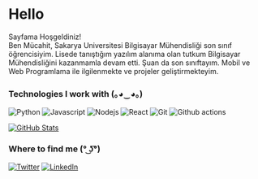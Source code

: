 <h1>Hello</h1>

<p>Sayfama Hoşgeldiniz! </br> Ben Mücahit, Sakarya Universitesi Bilgisayar Mühendisliği son sınıf öğrencisiyim. Lisede tanıştığım yazılım alanıma olan tutkum Bilgisayar Mühendisliğini kazanmamla devam etti. Şuan da son sınıftayım. Mobil ve Web Programlama ile ilgilenmekte ve projeler geliştirmekteyim. </p>
<h3>Technologies I work with (｡◕‿◕｡)</h3>
<p>
  <img alt="Python" src="https://img.shields.io/badge/-Python-ffc34c?style=flat-square&logo=python&logoColor=3776AA" />
  <img alt="Javascript" src="https://img.shields.io/badge/-Javascript-000000?style=flat-square&logo=javascript&logoColor=FFD947" />
  <img alt="Nodejs" src="https://img.shields.io/badge/-Nodejs-43853d?style=flat-square&logo=Node.js&logoColor=white" />
  <img alt="React" src="https://img.shields.io/badge/-React-000000?style=flat-square&logo=react&logoColor=61DAFB" />

  <img alt="Git" src="https://img.shields.io/badge/-Git-F05033?style=flat-square&logo=git&logoColor=white" />
  <img alt="Github actions" src="https://img.shields.io/badge/-Github_Actions-2088FF?style=flat-square&logo=github-actions&logoColor=white" />
  
</p>

[![GitHub Stats](https://github-readme-stats.vercel.app/api?username=mucahit-sahin&show_icons=true&theme=algolia&count_private=true)](https://bit.ly/2DRJEXJ)

<h3>Where to find me (° ͜ʖ͡°)</h3>
<p><a href="https://twitter.com/Mucahitsahin6" target="_blank"><img alt="Twitter" src="https://img.shields.io/badge/twitter-%231DA1F2.svg?&style=for-the-badge&logo=twitter&logoColor=white" /></a> <a href="https://www.linkedin.com/in/mucahitsahinn/" target="_blank"><img alt="LinkedIn" src="https://img.shields.io/badge/linkedin-%230077B5.svg?&style=for-the-badge&logo=linkedin&logoColor=white" /></a></p>


